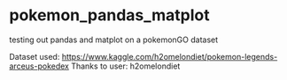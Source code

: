 # pokemon_pandas_matplot
testing out pandas and matplot on a pokemonGO dataset


Dataset used: https://www.kaggle.com/h2omelondiet/pokemon-legends-arceus-pokedex
Thanks to user: h2omelondiet
